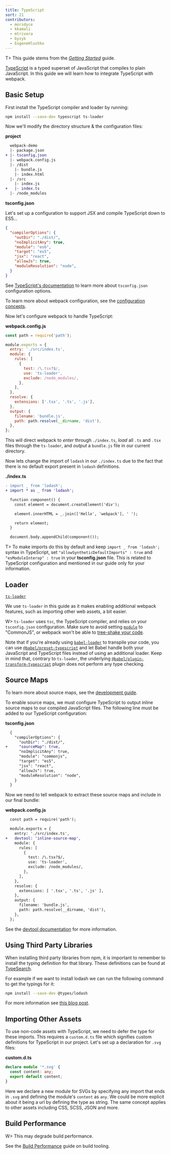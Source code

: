 ```yaml
---
title: TypeScript
sort: 21
contributors:
  - morsdyce
  - kkamali
  - mtrivera
  - byzyk
  - EugeneHlushko
---
```


T> This guide stems from the [_Getting Started_](/guides/getting-started/) guide.

[TypeScript](https://www.typescriptlang.org) is a typed superset of JavaScript that compiles to plain JavaScript. In this guide we will learn how to integrate TypeScript with webpack.

## Basic Setup

First install the TypeScript compiler and loader by running:

```bash
npm install --save-dev typescript ts-loader
```

Now we'll modify the directory structure & the configuration files:

**project**

```diff
  webpack-demo
  |- package.json
+ |- tsconfig.json
  |- webpack.config.js
  |- /dist
    |- bundle.js
    |- index.html
  |- /src
    |- index.js
+   |- index.ts
  |- /node_modules
```

**tsconfig.json**

Let's set up a configuration to support JSX and compile TypeScript down to ES5...

```json
{
  "compilerOptions": {
    "outDir": "./dist/",
    "noImplicitAny": true,
    "module": "es6",
    "target": "es5",
    "jsx": "react",
    "allowJs": true,
    "moduleResolution": "node",
  }
}
```

See [TypeScript's documentation](https://www.typescriptlang.org/docs/handbook/tsconfig-json.html) to learn more about `tsconfig.json` configuration options.

To learn more about webpack configuration, see the [configuration concepts](/concepts/configuration/).

Now let's configure webpack to handle TypeScript:

**webpack.config.js**

```js
const path = require('path');

module.exports = {
  entry: './src/index.ts',
  module: {
    rules: [
      {
        test: /\.tsx?$/,
        use: 'ts-loader',
        exclude: /node_modules/,
      },
    ],
  },
  resolve: {
    extensions: ['.tsx', '.ts', '.js'],
  },
  output: {
    filename: 'bundle.js',
    path: path.resolve(__dirname, 'dist'),
  },
};
```

This will direct webpack to _enter_ through `./index.ts`, _load_ all `.ts` and `.tsx` files through the `ts-loader`, and _output_ a `bundle.js` file in our current directory.

Now lets change the import of `lodash` in our `./index.ts` due to the fact that there is no default export present in `lodash` definitions.

**./index.ts**

```diff
- import _ from 'lodash';
+ import * as _ from 'lodash';

  function component() {
    const element = document.createElement('div');

    element.innerHTML = _.join(['Hello', 'webpack'], ' ');

    return element;
  }

  document.body.appendChild(component());
```

T> To make imports do this by default and keep `import _ from 'lodash';` syntax in TypeScript, set `"allowSyntheticDefaultImports" : true` and `"esModuleInterop" : true` in your **tsconfig.json** file. This is related to TypeScript configuration and mentioned in our guide only for your information.

## Loader

[`ts-loader`](https://github.com/TypeStrong/ts-loader)

We use `ts-loader` in this guide as it makes enabling additional webpack features, such as importing other web assets, a bit easier.

W> `ts-loader` uses `tsc`, the TypeScript compiler, and relies on your `tsconfig.json` configuration. Make sure to avoid setting [`module`](https://www.typescriptlang.org/tsconfig#module) to "CommonJS", or webpack won't be able to [tree-shake your code](/guides/tree-shaking).

Note that if you're already using [`babel-loader`](https://github.com/babel/babel-loader) to transpile your code, you can use [`@babel/preset-typescript`](https://babeljs.io/docs/en/babel-preset-typescript) and let Babel handle both your JavaScript and TypeScript files instead of using an additional loader. Keep in mind that, contrary to `ts-loader`, the underlying [`@babel/plugin-transform-typescript`](https://babeljs.io/docs/en/babel-plugin-transform-typescript) plugin does not perform any type checking.

## Source Maps

To learn more about source maps, see the [development guide](/guides/development).

To enable source maps, we must configure TypeScript to output inline source maps to our compiled JavaScript files. The following line must be added to our TypeScript configuration:

**tsconfig.json**

```diff
  {
    "compilerOptions": {
      "outDir": "./dist/",
+     "sourceMap": true,
      "noImplicitAny": true,
      "module": "commonjs",
      "target": "es5",
      "jsx": "react",
      "allowJs": true,
      "moduleResolution": "node",
    }
  }
```

Now we need to tell webpack to extract these source maps and include in our final bundle:

**webpack.config.js**

```diff
  const path = require('path');

  module.exports = {
    entry: './src/index.ts',
+   devtool: 'inline-source-map',
    module: {
      rules: [
        {
          test: /\.tsx?$/,
          use: 'ts-loader',
          exclude: /node_modules/,
        },
      ],
    },
    resolve: {
      extensions: [ '.tsx', '.ts', '.js' ],
    },
    output: {
      filename: 'bundle.js',
      path: path.resolve(__dirname, 'dist'),
    },
  };
```

See the [devtool documentation](/configuration/devtool/) for more information.

## Using Third Party Libraries

When installing third party libraries from npm, it is important to remember to install the typing definition for that library. These definitions can be found at [TypeSearch](https://microsoft.github.io/TypeSearch/).

For example if we want to install lodash we can run the following command to get the typings for it:

```bash
npm install --save-dev @types/lodash
```

For more information see [this blog post](https://blogs.msdn.microsoft.com/typescript/2016/06/15/the-future-of-declaration-files/).

## Importing Other Assets

To use non-code assets with TypeScript, we need to defer the type for these imports. This requires a `custom.d.ts` file which signifies custom definitions for TypeScript in our project. Let's set up a declaration for `.svg` files:

**custom.d.ts**

```typescript
declare module '*.svg' {
  const content: any;
  export default content;
}
```

Here we declare a new module for SVGs by specifying any import that ends in `.svg` and defining the module's `content` as `any`. We could be more explicit about it being a url by defining the type as string. The same concept applies to other assets including CSS, SCSS, JSON and more.

## Build Performance

W> This may degrade build performance.

See the [Build Performance](/guides/build-performance/) guide on build tooling.

